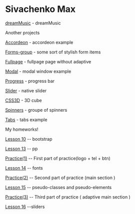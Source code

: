 # Sivachenko Max
[dreamMusic](https://sevamax.github.io/finished%20projects/dreammusic/) - dreamMusic


Another projects 

[Accordeon](https://sevamax.github.io/accordeon/) - accordeon example

[Forms-group](https://sevamax.github.io/forms-group/) - some sort of stylish form items

[Fullpage](https://sevamax.github.io/Fullpage/) - fullpage page without adaptive

[Modal](https://sevamax.github.io/modal/) - modal window example

[Progress](https://sevamax.github.io/progress/) - progress bar

[Slider](https://sevamax.github.io/slider/) - native slider

[CSS3D](https://sevamax.github.io/css3d/) - 3D cube

[Spinners](https://sevamax.github.io/spinners/) - groupe of spinners

[Tabs](https://sevamax.github.io/tab/) - tabs example














My homeworks!

[Lesson 10](https://sevamax.github.io/lesson%2010/ "Homework") -- bootstrap

[Lesson 13](https://sevamax.github.io/lesson%2013/ "Homework") -- pp

[Practice(1)](https://sevamax.github.io/header/ "Homework") -- First part of practice(logo + tel + btn)

[Lesson 14](https://sevamax.github.io/fonts(%D0%94%D0%97)/ "Homework") -- fonts


[Practice(2)](https://sevamax.github.io/practice(2)/ "Homework") --  Second part of practice (main section )

[Lesson 15](https://sevamax.github.io/lesson%2015/ "Homework") -- pseudo-classes and pseudo-elements

[Practice(3)](https://sevamax.github.io/practice(3)%20-%20mobile/ "Homework") -- Third part of practice ( adaptive main section )    

[Lesson 16](https://sevamax.github.io/lesson%20_16/ "Homework") --sliders

